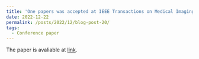 ```yaml
---
title: 'One papers was accepted at IEEE Transactions on Medical Imaging (TMI)'
date: 2022-12-22
permalink: /posts/2022/12/blog-post-20/
tags:
  - Conference paper
---
```


The paper is avaliable at [link](https://ieeexplore.ieee.org/document/9969636).
